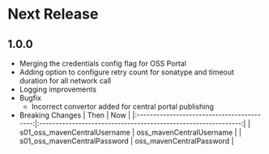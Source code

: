 # Next Release

## 1.0.0
- Merging the credentials config flag for OSS Portal
- Adding option to configure retry count for sonatype and timeout duration for all network call
- Logging improvements
- Bugfix
  - Incorrect convertor added for central portal publishing
- Breaking Changes
  |                       Then                 |                       Now                                      |
  |:------------------------------------------:|:--------------------------------------------------------------:|
  |  s01_oss_mavenCentralUsername              |            oss_mavenCentralUsername                            |
  |  s01_oss_mavenCentralPassword              |            oss_mavenCentralPassword                            |
